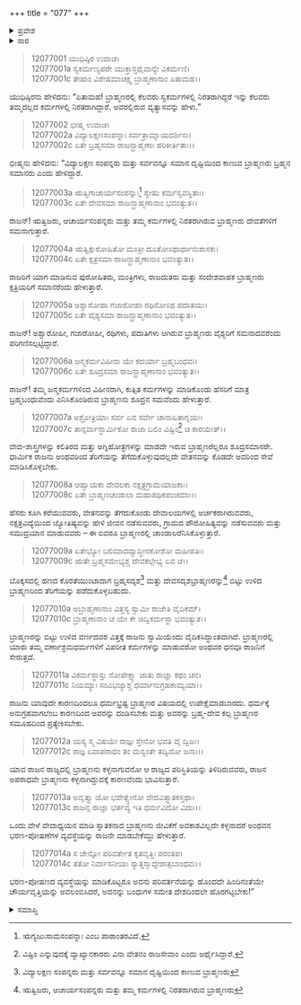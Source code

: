 +++
title = "077"
+++

<details><summary>ಪ್ರವೇಶ</summary>


।।   ಓಂ ಓಂ ನಮೋ ನಾರಾಯಣಾಯ।।   ಶ್ರೀ ವೇದವ್ಯಾಸಾಯ ನಮಃ ।।

ಶ್ರೀ ಕೃಷ್ಣದ್ವೈಪಾಯನ ವೇದವ್ಯಾಸ ವಿರಚಿತ  

**ಶ್ರೀ ಮಹಾಭಾರತ**

**ಶಾಂತಿ ಪರ್ವ**

**ರಾಜಧರ್ಮ ಪರ್ವ**

**ಅಧ್ಯಾಯ 77**

</details>

<details><summary>ಸಾರ</summary>

ಉತ್ತಮ ಮತ್ತು ಅಧಮ ಬ್ರಾಹ್ಮಣರೊಡನೆ ರಾಜನ ವ್ಯವಹಾರ ನಿರ್ವಹಣೆ (1-14).


</details>


> 12077001 ಯುಧಿಷ್ಠಿರ ಉವಾಚ।  
12077001a ಸ್ವಕರ್ಮಣ್ಯಪರೇ ಯುಕ್ತಾಸ್ತಥೈವಾನ್ಯೇ ವಿಕರ್ಮಣಿ।  
12077001c ತೇಷಾಂ ವಿಶೇಷಮಾಚಕ್ಷ್ವ ಬ್ರಾಹ್ಮಣಾನಾಂ ಪಿತಾಮಹ।।

ಯುಧಿಷ್ಠಿರನು ಹೇಳಿದನು: “ಪಿತಾಮಹ! ಬ್ರಾಹ್ಮಣರಲ್ಲಿ ಕೆಲವರು ಸ್ವಕರ್ಮಗಳಲ್ಲಿ ನಿರತರಾಗಿದ್ದರೆ ಇನ್ನು ಕೆಲವರು ತಮ್ಮದಲ್ಲದ ಕರ್ಮಗಳಲ್ಲಿ ನಿರತರಾಗಿದ್ದಾರೆ. ಅವರಲ್ಲಿರುವ ವ್ಯತ್ಯಾಸವನ್ನು ಹೇಳು.”

> 12077002 ಭೀಷ್ಮ ಉವಾಚ।  
12077002a ವಿದ್ಯಾಲಕ್ಷಣಸಂಪನ್ನಾಃ ಸರ್ವತ್ರಾಮ್ನಾಯದರ್ಶಿನಃ।  
12077002c ಏತೇ ಬ್ರಹ್ಮಸಮಾ ರಾಜನ್ಬ್ರಾಹ್ಮಣಾಃ ಪರಿಕೀರ್ತಿತಾಃ।।

ಭೀಷ್ಮನು ಹೇಳಿದನು: “ವಿದ್ಯಾಲಕ್ಷಣ ಸಂಪನ್ನರು ಮತ್ತು ಸರ್ವವನ್ನೂ ಸಮಾನ ದೃಷ್ಟಿಯಿಂದ ಕಾಣುವ ಬ್ರಾಹ್ಮಣರು ಬ್ರಹ್ಮನ ಸಮಾನರು ಎಂದು ಹೇಳಿದ್ದಾರೆ.

> 12077003a ಋತ್ವಿಗಾಚಾರ್ಯಸಂಪನ್ನಾಃ[^1] ಸ್ವೇಷು ಕರ್ಮಸ್ವವಸ್ಥಿತಾಃ।  
12077003c ಏತೇ ದೇವಸಮಾ ರಾಜನ್ಬ್ರಾಹ್ಮಣಾನಾಂ ಭವಂತ್ಯುತ।।

ರಾಜನ್! ಋತ್ವಿಜರು, ಆಚಾರ್ಯಸಂಪನ್ನರು ಮತ್ತು ತಮ್ಮ ಕರ್ಮಗಳಲ್ಲಿ ನಿರತರಾಗಿರುವ ಬ್ರಾಹ್ಮಣರು ದೇವತೆಗಳಿಗೆ ಸಮನಾಗುತ್ತಾರೆ.

> 12077004a ಋತ್ವಿಕ್ಪುರೋಹಿತೋ ಮಂತ್ರೀ ದೂತೋಽಥಾರ್ಥಾನುಶಾಸಕಃ।  
12077004c ಏತೇ ಕ್ಷತ್ರಸಮಾ ರಾಜನ್ಬ್ರಾಹ್ಮಣಾನಾಂ ಭವಂತ್ಯುತ।।

ರಾಜರಿಗೆ ಯಾಗ ಮಾಡಿಸುವ ಪುರೋಹಿತರು, ಮಂತ್ರಿಗಳು, ರಾಜದುತರು ಮತ್ತು ಸಂದೇಶವಾಹಕ ಬ್ರಾಹ್ಮಣರು ಕ್ಷತ್ರಿಯರಿಗೆ ಸಮಾನರೆಂದು ಹೇಳುತ್ತಾರೆ.

> 12077005a ಅಶ್ವಾರೋಹಾ ಗಜಾರೋಹಾ ರಥಿನೋಽಥ ಪದಾತಯಃ।  
12077005c ಏತೇ ವೈಶ್ಯಸಮಾ ರಾಜನ್ಬ್ರಾಹ್ಮಣಾನಾಂ ಭವಂತ್ಯುತ।।

ರಾಜನ್! ಅಶ್ವಾರೋಹೀ, ಗಜಾರೋಹೀ, ರಥಿಗಳು, ಪದಾತಿಗಳು ಆಗಿರುವ ಬ್ರಾಹ್ಮಣರು ವೈಶ್ಯರಿಗೆ ಸಮನಾದವರೆಂದು ಪರಿಗಣಿಸಲ್ಪಟ್ಟಿದ್ದಾರೆ.

> 12077006a ಜನ್ಮಕರ್ಮವಿಹೀನಾ ಯೇ ಕದರ್ಯಾ ಬ್ರಹ್ಮಬಂಧವಃ।  
12077006c ಏತೇ ಶೂದ್ರಸಮಾ ರಾಜನ್ಬ್ರಾಹ್ಮಣಾನಾಂ ಭವಂತ್ಯುತ।।

ರಾಜನ್! ತಮ್ಮ ಜನ್ಮಕರ್ಮಗಳಿಂದ ವಿಹೀನರಾಗಿ, ಕುತ್ಸಿತ ಕರ್ಮಗಳನ್ನು ಮಾಡಿಕೊಂಡು ಹೆಸರಿಗೆ ಮಾತ್ರ ಬ್ರಹ್ಮಬಂಧುವೆಂದು ಎನಿಸಿಕೊಂಡಿರುವ ಬ್ರಾಹ್ಮಣನು ಶೂದ್ರನ ಸಮವೆಂದು ಹೇಳುತ್ತಾರೆ.

> 12077007a ಅಶ್ರೋತ್ರಿಯಾಃ ಸರ್ವ ಏವ ಸರ್ವೇ ಚಾನಾಹಿತಾಗ್ನಯಃ।  
12077007c ತಾನ್ಸರ್ವಾನ್ಧಾರ್ಮಿಕೋ ರಾಜಾ ಬಲಿಂ ವಿಷ್ಟಿಂ[^2] ಚ ಕಾರಯೇತ್।।

ವೇದ-ಶಾಸ್ತ್ರಗಳನ್ನು ಕಲಿತಿರದ ಮತ್ತು ಅಗ್ನಿಹೋತ್ರಗಳನ್ನು ಮಾಡದೇ ಇರುವ ಬ್ರಾಹ್ಮಣರೆಲ್ಲರೂ ಶೂದ್ರಸಮಾನರೇ. ಧಾರ್ಮಿಕ ರಾಜನು ಅಂಥವರಿಂದ ತೆರಿಗೆಯನ್ನು ತೆಗೆದುಕೊಳ್ಳುವುದಲ್ಲದೇ ವೇತನವನ್ನು ಕೊಡದೇ ಅವರಿಂದ ಸೇವೆ ಮಾಡಿಸಿಕೊಳ್ಳಬೇಕು.

> 12077008a ಆಹ್ವಾಯಕಾ ದೇವಲಕಾ ನಕ್ಷತ್ರಗ್ರಾಮಯಾಜಕಾಃ।  
12077008c ಏತೇ ಬ್ರಾಹ್ಮಣಚಂಡಾಲಾ ಮಹಾಪಥಿಕಪಂಚಮಾಃ।।

ಹೆಸರು ಕೂಗಿ ಕರೆಯುವವರು, ವೇತನವನ್ನು ತೆಗೆದುಕೊಂಡು ದೇವಾಲಯಗಳಲ್ಲಿ ಅರ್ಚಕರಾಗಿರುವವರು, ನಕ್ಷತ್ರವಿದ್ಯೆಯಿಂದ ಜ್ಯೋತಿಷ್ಯವನ್ನು ಹೇಳಿ ಜೀವನ ನಡೆಸುವವರು, ಗ್ರಾಮದ ಪೌರೋಹಿತ್ಯವನ್ನು ನಡೆಸುವವರು ಮತ್ತು ಸಮುದ್ರಯಾನ ಮಾಡುವವರು – ಈ ಐವರೂ ಬ್ರಾಹ್ಮಣರಲ್ಲಿ ಚಾಂಡಾಲರೆನಿಸಿಕೊಳ್ಳುತ್ತಾರೆ.

> 12077009a ಏತೇಭ್ಯೋ ಬಲಿಮಾದದ್ಯಾದ್ಧೀನಕೋಶೋ ಮಹೀಪತಿಃ।  
12077009c ಋತೇ ಬ್ರಹ್ಮಸಮೇಭ್ಯಶ್ಚ ದೇವಕಲ್ಪೇಭ್ಯ ಏವ ಚ।।

ಬೊಕ್ಕಸದಲ್ಲಿ ಹಣದ ಕೊರತೆಯುಂಟಾದಾಗ ಬ್ರಹ್ಮಸದೃಶ[^3] ಮತ್ತು ದೇವಸದೃಶಬ್ರಾಹ್ಮಣರನ್ನು[^4] ಬಿಟ್ಟು ಉಳಿದ ಬ್ರಾಹ್ಮಣರಿಂದ ತೆರಿಗೆಯನ್ನು ಪಡೆದುಕೊಳ್ಳಬಹುದು.

> 12077010a ಅಬ್ರಾಹ್ಮಣಾನಾಂ ವಿತ್ತಸ್ಯ ಸ್ವಾಮೀ ರಾಜೇತಿ ವೈದಿಕಮ್।  
12077010c ಬ್ರಾಹ್ಮಣಾನಾಂ ಚ ಯೇ ಕೇ ಚಿದ್ವಿಕರ್ಮಸ್ಥಾ ಭವಂತ್ಯುತ।।

ಬ್ರಾಹ್ಮಣರನ್ನು ಬಿಟ್ಟು ಉಳಿದ ವರ್ಣದವರ ವಿತ್ತಕ್ಕೆ ರಾಜನು ಸ್ವಾಮಿಯೆಂದು ವೈದಿಕಸಿದ್ಧಾಂತವಾಗಿದೆ. ಬ್ರಾಹ್ಮಣರಲ್ಲಿ ಯಾರು ತಮ್ಮ ವರ್ಣಾಶ್ರಮಧರ್ಮಗಳಿಗೆ ವಿಪರೀತ ಕರ್ಮಗಳನ್ನು ಮಾಡುವರೋ ಅಂಥವರ ಧನವೂ ರಾಜನಿಗೆ ಸೇರುತ್ತದೆ.

> 12077011a ವಿಕರ್ಮಸ್ಥಾಸ್ತು ನೋಪೇಕ್ಷ್ಯಾ ಜಾತು ರಾಜ್ಞಾ ಕಥಂ ಚನ।  
12077011c ನಿಯಮ್ಯಾಃ ಸಂವಿಭಜ್ಯಾಶ್ಚ ಧರ್ಮಾನುಗ್ರಹಕಾಮ್ಯಯಾ।।

ರಾಜನು ಯಾವುದೇ ಕಾರಣದಿಂದಲೂ ಧರ್ಮಭ್ರಷ್ಟ ಬ್ರಾಹ್ಮಣರ ವಿಷಯದಲ್ಲಿ ಉಪೇಕ್ಷೆಮಾಡಬಾರದು. ಧರ್ಮಕ್ಕೆ ಅನುಗ್ರಹವಾಗಲೆಂಬ ಕಾರಣದಿಂದ ಅವರನ್ನು ದಂಡಿಸಬೇಕು ಮತ್ತು ಅವರನ್ನು ಬ್ರಹ್ಮ-ದೇವ ಕಲ್ಪ ಬ್ರಾಹ್ಮಣರ ಸಮೂಹದಿಂದ ಪ್ರತ್ಯೇಕಿಸಬೇಕು.

> 12077012a ಯಸ್ಯ ಸ್ಮ ವಿಷಯೇ ರಾಜ್ಞಃ ಸ್ತೇನೋ ಭವತಿ ವೈ ದ್ವಿಜಃ।  
12077012c ರಾಜ್ಞ ಏವಾಪರಾಧಂ ತಂ ಮನ್ಯಂತೇ ತದ್ವಿದೋ ಜನಾಃ।।

ಯಾವ ರಾಜನ ರಾಜ್ಯದಲ್ಲಿ ಬ್ರಾಹ್ಮಣನು ಕಳ್ಳನಾಗುವನೋ ಆ ರಾಜ್ಯದ ಪರಿಸ್ಥಿತಿಯನ್ನು ತಿಳಿದಿರುವವರು, ರಾಜನ ಅಪರಾಧವೇ ಬ್ರಾಹ್ಮಣನು ಕಳ್ಳನಾಗಿದ್ದುದಕ್ಕೆ ಕಾರಣವೆಂದು ಭಾವಿಸುತ್ತಾರೆ.

> 12077013a ಅವೃತ್ತ್ಯಾ ಯೋ ಭವೇತ್ಸ್ತೇನೋ ವೇದವಿತ್ಸ್ನಾತಕಸ್ತಥಾ।  
12077013c ರಾಜನ್ಸ ರಾಜ್ಞಾ ಭರ್ತವ್ಯ ಇತಿ ಧರ್ಮವಿದೋ ವಿದುಃ।।

ಒಂದು ವೇಳೆ ವೇದಾಧ್ಯಯನ ಮಾಡಿ ಸ್ನಾತಕನಾದ ಬ್ರಾಹ್ಮಣನು ಜೀವಿಕೆಗೆ ಅವಕಾಶವಿಲ್ಲದೇ ಕಳ್ಳನಾದರೆ ಅಂಥವನ ಭರಣ-ಪೋಷಣೆಗಳ ವ್ಯವಸ್ಥೆಯನ್ನು ರಾಜನೇ ಮಾಡಬೇಕೆಮ್ದು ಹೇಳುತ್ತಾರೆ.

> 12077014a ಸ ಚೇನ್ನೋ ಪರಿವರ್ತೇತ ಕೃತವೃತ್ತಿಃ ಪರಂತಪ।  
12077014c ತತೋ ನಿರ್ವಾಸನೀಯಃ ಸ್ಯಾತ್ತಸ್ಮಾದ್ದೇಶಾತ್ಸಬಾಂಧವಃ।।

ಭರಣ-ಪೋಷಣದ ವ್ಯವಸ್ಥೆಯನ್ನು ಮಾಡಿಕೊಟ್ಟರೂ ಅವನು ಪರಿವರ್ತನೆಯನ್ನು ಹೊಂದದೇ ಹಿಂದಿನಂತೆಯೇ ಚೌರ್ಯವೃತ್ತಿಯನ್ನು ಅವಲಂಬಿಸಿದರೆ, ಅವನನ್ನು ಬಂಧುಗಳ ಸಮೇತ ದೇಶದಿಂದಲೇ ಹೊರಗಟ್ಟಬೇಕು!”


<details><summary>ಸಮಾಪ್ತಿ</summary>

ಇತಿ ಶ್ರೀ ಮಹಾಭಾರತೇ ಶಾಂತಿ ಪರ್ವಣಿ ರಾಜಧರ್ಮ ಪರ್ವಣಿ ಸಪ್ತಸಪ್ತತಿತಮೋಽಧ್ಯಾಯಃ।।  
ಇದು ಶ್ರೀ ಮಹಾಭಾರತ ಶಾಂತಿ ಪರ್ವದ ರಾಜಧರ್ಮ ಪರ್ವದಲ್ಲಿ ಎಪ್ಪತ್ತೇಳನೇ ಅಧ್ಯಾಯವು.

</details>

[^1]: ಋಗ್ಯಜುಃಸಾಮಸಂಪನ್ನಾಃ ಎಂಬ ಪಾಠಾಂತರವಿದೆ.

[^2]: ವಿಷ್ಟಿಂ ಎನ್ನುವುದಕ್ಕೆ ವ್ಯಾಖ್ಯಾನಕಾರರು ವಿನಾ ವೇತನಂ ರಾಜಸೇವಾಂ ಎಂದು ಅರ್ಥೈಸಿದ್ದಾರೆ.

[^3]: ವಿದ್ಯಾಲಕ್ಷಣ ಸಂಪನ್ನರು ಮತ್ತು ಸರ್ವವನ್ನೂ ಸಮಾನ ದೃಷ್ಟಿಯಿಂದ ಕಾಣುವ ಬ್ರಾಹ್ಮಣರು

[^4]: ಋತ್ವಿಜರು, ಆಚಾರ್ಯಸಂಪನ್ನರು ಮತ್ತು ತಮ್ಮ ಕರ್ಮಗಳಲ್ಲಿ ನಿರತರಾಗಿರುವ ಬ್ರಾಹ್ಮಣರು


